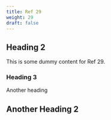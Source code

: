 ```yaml
---
title: Ref 29
weight: 29
draft: false
---
```


## Heading 2

This is some dummy content for Ref 29.

### Heading 3

Another heading

## Another Heading 2

